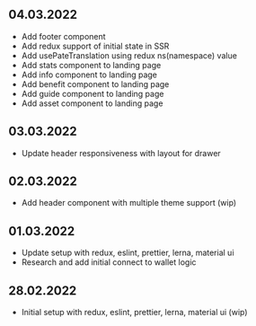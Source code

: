 ## 04.03.2022

- Add footer component
- Add redux support of initial state in SSR
- Add usePateTranslation using redux ns(namespace) value
- Add stats component to landing page
- Add info component to landing page
- Add benefit component to landing page
- Add guide component to landing page
- Add asset component to landing page

## 03.03.2022

- Update header responsiveness with layout for drawer

## 02.03.2022

- Add header component with multiple theme support (wip)

## 01.03.2022

- Update setup with redux, eslint, prettier, lerna, material ui
- Research and add initial connect to wallet logic

## 28.02.2022

- Initial setup with redux, eslint, prettier, lerna, material ui (wip)
